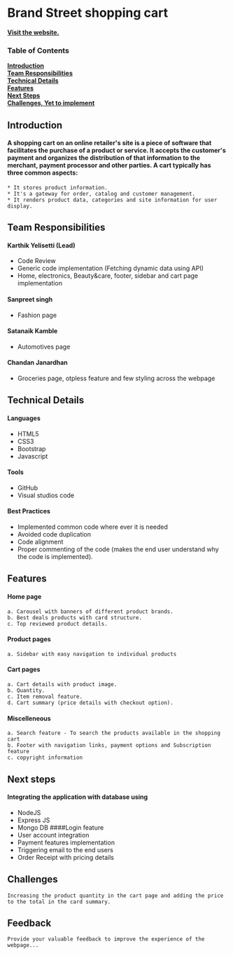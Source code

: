 # Brand Street shopping cart
[**Visit the website.**](https://brandstreet.netlify.app/index.html)<br>

### Table of Contents
**[Introduction](#introduction)**<br>
**[Team Responsibilities](#team-responsibilities)**<br>
**[Technical Details](#technical-details)**<br>
**[Features](#features)**<br>
**[Next Steps](#next-steps)**<br>
**[Challenges, Yet to implement](#challenges)**<br>

## Introduction
  #### A shopping cart on an online retailer's site is a piece of software that facilitates the purchase of a product or service. It accepts the customer's payment and organizes the distribution of that information to the merchant, payment processor and other parties. A cart typically has three common aspects:
    * It stores product information.
    * It's a gateway for order, catalog and customer management.
    * It renders product data, categories and site information for user display.

## Team Responsibilities
  #### Karthik Yelisetti (Lead)
  * Code Review
  * Generic code implementation (Fetching dynamic data using API)
  * Home, electronics, Beauty&care, footer, sidebar and cart page implementation
  #### Sanpreet singh
  * Fashion page
  #### Satanaik Kamble
  * Automotives page
  #### Chandan Janardhan
  * Groceries page, otpless feature and few styling across the webpage

## Technical Details
  #### Languages
  * HTML5
  * CSS3
  * Bootstrap
  * Javascript
  #### Tools
  * GitHub
  * Visual studios code
  #### Best Practices
  * Implemented common code where ever it is needed
  * Avoided code duplication
  * Code alignment
  * Proper commenting of the code (makes the end user understand why the code is implemented).
    
## Features
  #### Home page
    a. Carousel with banners of different product brands.
    b. Best deals products with card structure.
    c. Top reviewed product details.
  #### Product pages
    a. Sidebar with easy navigation to individual products
  #### Cart pages
    a. Cart details with product image.
    b. Quantity.
    c. Item removal feature.
    d. Cart summary (price details with checkout option).
  #### Miscelleneous
    a. Search feature - To search the products available in the shopping cart
    b. Footer with navigation links, payment options and Subscription feature
    c. copyright information

## Next steps
  #### Integrating the application with database using
  * NodeJS
  * Express JS
  * Mongo DB
  ####Login feature
  * User account integration
  * Payment features implementation
  * Triggering email to the end users
  * Order Receipt with pricing details

## Challenges
    Increasing the product quantity in the cart page and adding the price to the total in the card summary.

## Feedback
    Provide your valuable feedback to improve the experience of the webpage...
  
